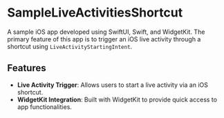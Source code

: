 # SampleLiveActivitiesShortcut

A sample iOS app developed using SwiftUI, Swift, and WidgetKit. The primary feature of this app is to trigger an iOS live activity through a shortcut using `LiveActivityStartingIntent`.

## Features

- **Live Activity Trigger**: Allows users to start a live activity via an iOS shortcut.
- **WidgetKit Integration**: Built with WidgetKit to provide quick access to app functionalities.
